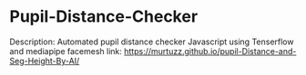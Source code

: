 # Pupil-Distance-Checker
Description: Automated pupil distance checker Javascript using Tenserflow and mediapipe facemesh
link: https://murtuzz.github.io/pupil-Distance-and-Seg-Height-By-AI/


